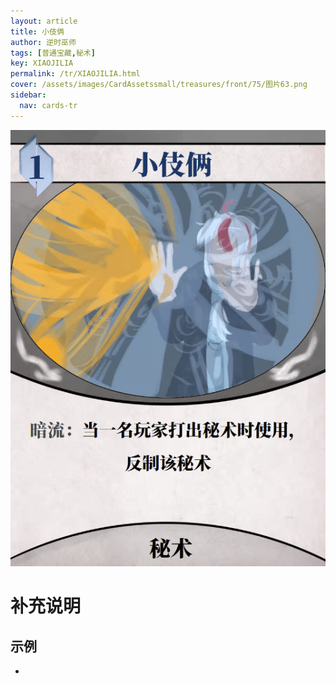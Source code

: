 ```yaml
---
layout: article
title: 小伎俩
author: 逆时巫师
tags: [普通宝藏,秘术]
key: XIAOJILIA
permalink: /tr/XIAOJILIA.html
cover: /assets/images/CardAssetssmall/treasures/front/75/图片63.png
sidebar:
  nav: cards-tr
---
```

![](/assets/images/CardAssets/treasures/front/75/图片63.png)

# 补充说明



## 示例
* 